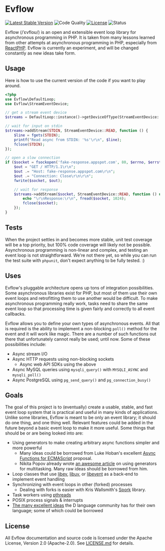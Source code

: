 # Evflow
[![Latest Stable Version](http://img.shields.io/packagist/v/evflow/evflow.svg?style=flat)](https://packagist.org/packages/evflow/evflow)
![Code Quality](https://img.shields.io/scrutinizer/g/coderstephen/evflow.svg?style=flat)
[![License](http://img.shields.io/badge/license-Apache--2.0-b57edc.svg?style=flat)](http://www.apache.org/licenses/LICENSE-2.0)
![Status](http://img.shields.io/badge/status-awesome-blue.svg?style=flat)

Evflow (/ˈɛvfloʊ/) is an open and extensible event loop library for asynchronous programming in PHP. It is taken from many lessons learned from other attempts at asynchronous programming in PHP, especially from [ReactPHP](http://reactphp.org). Evflow is currently an experiment, and will be changed constantly as new ideas take form.

## Usage
Here is how to use the current version of the code if you want to play around.

```php
<?php
use Evflow\DefaultLoop;
use Evflow\StreamEventDevice;

// get a stream event device
$streams = DefaultLoop::instance()->getDeviceOfType(StreamEventDevice::class);

// wait for input on stdin
$streams->addStream(STDIN, StreamEventDevice::READ, function () {
    $line = fgets(STDIN);
    printf("Read async from STDIN: '%s'\r\n", $line);
    fclose(STDIN);
});

// open a slow connection
if ($socket = fsockopen('fake-response.appspot.com', 80, $errno, $errstr, 30)) {
    $out = "GET / HTTP/1.1\r\n";
    $out .= "Host: fake-response.appspot.com\r\n";
    $out .= "Connection: Close\r\n\r\n";
    fwrite($socket, $out);

    // wait for response
    $streams->addStream($socket, StreamEventDevice::READ, function () use ($socket) {
        echo "\r\nResponse:\r\n", fread($socket, 1024);
        fclose($socket);
    });
}
```

## Tests
When the project settles in and becomes more stable, unit test coverage will be a top priority, but 100% code coverage will likely not be possible. Asynchronous programming is non-linear and complex, and testing an event loop is not straightforward. We're not there yet, so while you can run the test suite with `phpunit`, don't expect anything to be fully tested. :)

## Uses
Evflow's pluggable architecture opens up tons of integration possibilities. Some asynchronous libraries exist for PHP, but most of them use their own event loops and retrofitting them to use another would be difficult. To make asynchronous programming really work, tasks need to share the same event loop so that processing time is given fairly and correctly to all event callbacks.

Evflow allows you to define your own types of asynchronous events. All that is required is the ability to implement a non-blocking `poll()` method for the event and it will work like magic. There are a number of such functions out there that unfortunately cannot really be used; until now. Some of these possibilities include:

- Async stream I/O
- Async HTTP requests using non-blocking sockets
    + Async web API SDKs using the above
- Async MySQL queries using `mysqli_query()` with `MYSQLI_ASYNC` and `mysqli_poll()`
- Async PostgreSQL using `pg_send_query()` and `pg_connection_busy()`

## Goals
The goal of this project is to (eventually) create a usable, stable, and fast event loop system that is practical and useful in many kinds of applications. Unlike some libraries, Evflow is meant to be only an event library; it should do one thing, and one thing well. Relevant features could be added in the future beyond a basic event loop to make it more useful. Some things that should be or are being looked into are:

- Using generators to make creating arbitrary async functions simpler and more powerful
    + Many ideas could be borrowed from Luke Hoban's excellent [Async Functions for ECMAScript](http://github.com/lukehoban/ecmascript-asyncawait) proposal.
    + Nikita Popov already wrote [an awesome article](http://nikic.github.io/2012/12/22/Cooperative-multitasking-using-coroutines-in-PHP.html) on using generators for multitasking. Many raw ideas should be borrowed from him.
- Loop classes that use [libev](http://libev.schmorp.de), [libuv](https://github.com/joyent/libuv), or [libevent](http://libevent.org) as a back-end to implement event handling
- Synchronizing with event loops in other (forked) processes
    + Dealing with forks is easier with Kris Wallsmith's [Spork](https://github.com/kriswallsmith/spork) library.
- Task workers using [pthreads](http://pthreads.org)
- POSIX process signals & interrupts
- [The many excellent ideas](http://wiki.dlang.org/Event_system) the D language community has for their own language; some of which could be borrowed

## License
All Evflow documentation and source code is licensed under the Apache License, Version 2.0 (Apache-2.0). See [LICENSE.md](LICENSE.md) for details.
